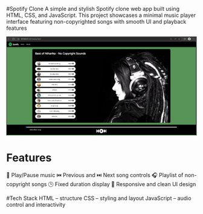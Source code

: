 #Spotify Clone
A simple and stylish Spotify clone web app built using HTML, CSS, and JavaScript. This project showcases a minimal music player interface featuring non-copyrighted songs with smooth UI and playback features

![image alt](https://github.com/Chittirajulaniharika/Spotify-Clone/blob/36426731059d99c0a49c3b5ea695c8aaa1858e31/Screenshot%202025-06-28%20145518.png)

# Features
🎵 Play/Pause music
⏮️ Previous and ⏭️ Next song controls
🎧 Playlist of non-copyright songs
🕒 Fixed duration display
📱 Responsive and clean UI design

#Tech Stack
HTML – structure
CSS – styling and layout
JavaScript – audio control and interactivity
